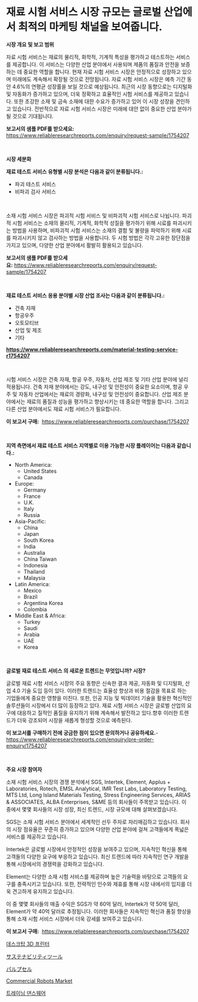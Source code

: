 <p><h1>재료 시험 서비스 시장 규모는 글로벌 산업에서 최적의 마케팅 채널을 보여줍니다.</h1></p><p><strong>시장 개요 및 보고 범위</strong></p>
<p><p>자료 시험 서비스는 재료의 물리적, 화학적, 기계적 특성을 평가하고 테스트하는 서비스를 제공합니다. 이 서비스는 다양한 산업 분야에서 사용되며 제품의 품질과 안전을 보증하는 데 중요한 역할을 합니다. 현재 자료 시험 서비스 시장은 안정적으로 성장하고 있으며 미래에도 계속해서 확장될 것으로 전망됩니다. 자료 시험 서비스 시장은 예측 기간 동안 4.6%의 연평균 성장률을 보일 것으로 예상됩니다. 최근의 시장 동향으로는 디지털화 및 자동화가 증가하고 있으며, 더욱 정확하고 효율적인 시험 서비스를 제공하고 있습니다. 또한 초강한 소재 및 금속 소재에 대한 수요가 증가하고 있어 이 시장 성장을 견인하고 있습니다. 전반적으로 자료 시험 서비스 시장은 미래에 대안 없이 중요한 산업 분야가 될 것으로 기대됩니다.</p></p>
<p><strong>보고서의 샘플 PDF를 받으세요:</strong> <a href="https://www.reliableresearchreports.com/enquiry/request-sample/1754207">https://www.reliableresearchreports.com/enquiry/request-sample/1754207</a></p>
<p>&nbsp;</p>
<p><strong>시장 세분화</strong></p>
<p><strong>재료 테스트 서비스 유형별 시장 분석은 다음과 같이 분류됩니다.:</strong></p>
<p><ul><li>파괴 테스트 서비스</li><li>비파괴 검사 서비스</li></ul></p>
<p>&nbsp;</p>
<p><p>소재 시험 서비스 시장은 파괴적 시험 서비스 및 비파괴적 시험 서비스로 나뉩니다. 파괴적 시험 서비스는 소재의 물리적, 기계적, 화학적 성질을 평가하기 위해 시료를 파괴시키는 방법을 사용하며, 비파괴적 시험 서비스는 소재의 결함 및 불량을 파악하기 위해 시료를 파괴시키지 않고 검사하는 방법을 사용합니다. 두 시험 방법은 각각 고유한 장단점을 가지고 있으며, 다양한 산업 분야에서 활발히 활용되고 있습니다.</p></p>
<p><strong>보고서의 샘플 PDF를 받으세요:</strong>&nbsp;<a href="https://www.reliableresearchreports.com/enquiry/request-sample/1754207">https://www.reliableresearchreports.com/enquiry/request-sample/1754207</a></p>
<p>&nbsp;</p>
<p><strong> 재료 테스트 서비스 응용 분야별 시장 산업 조사는 다음과 같이 분류됩니다.:</strong></p>
<p><ul><li>건축 자재</li><li>항공우주</li><li>오토모티브</li><li>산업 및 제조</li><li>기타</li></ul></p>
<p><strong><a href="https://www.reliableresearchreports.com/material-testing-service-r1754207">https://www.reliableresearchreports.com/material-testing-service-r1754207</a></strong></p>
<p>&nbsp;</p>
<p><p>시험 서비스 시장은 건축 자재, 항공 우주, 자동차, 산업 제조 및 기타 산업 분야에 널리 적용됩니다. 건축 자재 분야에서는 강도, 내구성 및 안전성이 중요한 요소이며, 항공 우주 및 자동차 산업에서는 재료의 경량화, 내구성 및 안전성이 중요합니다. 산업 제조 분야에서는 재료의 품질과 성능을 평가하고 향상시키는 데 중요한 역할을 합니다. 그리고 다른 산업 분야에서도 재료 시험 서비스가 필요합니다.</p></p>
<p><strong>이 보고서 구매:</strong>&nbsp; <a href="https://www.reliableresearchreports.com/purchase/1754207">https://www.reliableresearchreports.com/purchase/1754207</a></p>
<p>&nbsp;</p>
<p><strong>지역 측면에서 재료 테스트 서비스 지역별로 이용 가능한 시장 플레이어는 다음과 같습니다.:</strong></p>
<p><ul>
    <li>
        North America:
        <ul>
            <li>United States</li>
            <li>Canada</li>
        </ul>
    </li>
    <li>
        Europe:
        <ul>
            <li>Germany</li>
            <li>France</li>
            <li>U.K.</li>
            <li>Italy</li>
            <li>Russia</li>
        </ul>
    </li>
    <li>
        Asia-Pacific:
        <ul>
            <li>China</li>
            <li>Japan</li>
            <li>South Korea</li>
            <li>India</li>
            <li>Australia</li>
            <li>China Taiwan</li>
            <li>Indonesia</li>
            <li>Thailand</li>
            <li>Malaysia</li>
        </ul>
    </li>
    <li>
        Latin America:
        <ul>
            <li>Mexico</li>
            <li>Brazil</li>
            <li>Argentina Korea</li>
            <li>Colombia</li>
        </ul>
    </li>
    <li>
        Middle East & Africa:
        <ul>
            <li>Turkey</li>
            <li>Saudi</li>
            <li>Arabia</li>
            <li>UAE</li>
            <li>Korea</li>
        </ul>
    </li>
    </ul></p>
<p>&nbsp;</p>
<p><strong>글로벌 재료 테스트 서비스 의 새로운 트렌드는 무엇입니까? 시장?</strong></p>
<p><p>글로벌 재료 시험 서비스 시장의 주요 동향은 신속한 결과 제공, 자동화 및 디지털화, 산업 4.0 기술 도입 등이 있다. 이러한 트렌드는 효율성 향상과 비용 절감을 목표로 하는 기업들에게 중요한 영향을 미친다. 또한, 인공 지능 및 빅데이터 기술을 활용한 혁신적인 솔루션들이 시장에서 더 많이 등장하고 있다. 재료 시험 서비스 시장은 글로벌 산업의 요구에 대응하고 질적인 품질을 유지하기 위해 계속해서 발전하고 있다.향후 이러한 트렌드가 더욱 강조되어 시장을 새롭게 형성할 것으로 예측된다.</p></p>
<p><strong>이 보고서를 구매하기 전에 궁금한 점이 있으면 문의하거나 공유하세요.</strong>- <a href="https://www.reliableresearchreports.com/enquiry/pre-order-enquiry/1754207">https://www.reliableresearchreports.com/enquiry/pre-order-enquiry/1754207</a></p>
<p>&nbsp;</p>
<p><strong>주요 시장 참여자</strong></p>
<p><p>소재 시험 서비스 시장의 경쟁 분석에서 SGS, Intertek, Element, Applus + Laboratories, Rotech, EMSL Analytical, IMR Test Labs, Laboratory Testing, MTS Ltd, Long Island Materials Testing, Stress Engineering Services, ARIAS & ASSOCIATES, ALBA Enterprises, S&ME 등의 회사들이 주목받고 있습니다. 이 중에서 몇몇 회사들의 시장 성장, 최신 트렌드, 시장 규모에 대해 살펴보겠습니다.</p><p>SGS는 소재 시험 서비스 분야에서 세계적인 선두 주자로 자리매김하고 있습니다. 회사의 시장 점유율은 꾸준히 증가하고 있으며 다양한 산업 분야에 걸쳐 고객들에게 폭넓은 서비스를 제공하고 있습니다.</p><p>Intertek은 글로벌 시장에서 안정적인 성장을 보여주고 있으며, 지속적인 혁신을 통해 고객들의 다양한 요구에 부응하고 있습니다. 최신 트렌드에 따라 지속적인 연구 개발을 통해 시장에서의 경쟁력을 강화하고 있습니다.</p><p>Element는 다양한 소재 시험 서비스를 제공하며 높은 기술력을 바탕으로 고객들의 요구를 충족시키고 있습니다. 또한, 전략적인 인수와 제휴를 통해 시장 내에서의 입지를 더욱 견고하게 유지하고 있습니다.</p><p>이 중 몇몇 회사들의 매출 수익은 SGS가 약 60억 달러, Intertek가 약 50억 달러, Element가 약 40억 달러로 추정됩니다. 이러한 회사들은 지속적인 혁신과 품질 향상을 통해 소재 시험 서비스 시장에서 더욱 강세를 보여주고 있습니다.</p></p>
<p><strong>이 보고서 구매:</strong>&nbsp;&nbsp;<a href="https://www.reliableresearchreports.com/purchase/1754207">https://www.reliableresearchreports.com/purchase/1754207</a></p>
<p><p><a href="https://medium.com/@dylanobrien626/%EB%8D%B0%EC%8A%A4%ED%81%AC%ED%83%91-3d-%ED%94%84%EB%A6%B0%ED%84%B0-%EC%8B%9C%EC%9E%A5-2031%EB%85%84%EA%B9%8C%EC%A7%80%EC%9D%98-%ED%8A%B8%EB%A0%8C%EB%93%9C-%EC%98%88%EC%B8%A1-%EB%B0%8F-%EA%B2%BD%EC%9F%81-%EB%B6%84%EC%84%9D-f79937a32191">데스크탑 3D 프린터</a></p><p><a href="https://medium.com/@alexandrakristinadresen/%E6%8C%81%E7%B6%9A%E5%8F%AF%E8%83%BD%E6%80%A7%E3%83%84%E3%83%BC%E3%83%AB%E5%B8%82%E5%A0%B4%E8%A6%8F%E6%A8%A1%E3%81%AF-%E3%82%B0%E3%83%AD%E3%83%BC%E3%83%90%E3%83%AB%E7%94%A3%E6%A5%AD%E3%81%AB%E3%81%8A%E3%81%91%E3%82%8B%E6%9C%80%E9%81%A9%E3%81%AA%E3%83%9E%E3%83%BC%E3%82%B1%E3%83%86%E3%82%A3%E3%83%B3%E3%82%B0%E3%83%81%E3%83%A3%E3%83%8D%E3%83%AB%E3%82%92%E7%A4%BA%E3%81%97%E3%81%A6%E3%81%84%E3%81%BE%E3%81%99-5c8bae0b1b93">サステナビリティツール</a></p><p><a href="https://github.com/Sophiaard2003/Market-Research-Report-List-1/blob/main/864764927701.md">パルプセル</a></p><p><a href="https://github.com/brenzgnarento/Market-Research-Report-List-2/blob/main/commercial-robots-market.md">Commercial Robots Market</a></p><p><a href="https://medium.com/@bricebeahan2023/%ED%8A%B8%EB%A0%88%EC%9D%B4%EB%8B%9D-%EB%8C%84%EC%8A%A4%EC%9B%A8%EC%96%B4-%EC%8B%9C%EC%9E%A5-%EA%B7%9C%EB%AA%A8-%EB%B0%8F-%EC%8B%9C%EC%9E%A5-%EB%8F%99%ED%96%A5-%EC%99%84%EB%B2%BD%ED%95%9C-%EC%82%B0%EC%97%85-%EA%B0%9C%EC%9A%94-2024%EB%85%84%EB%B6%80%ED%84%B0-2031%EB%85%84-1069032f2efc">트레이닝 댄스웨어</a></p></p>